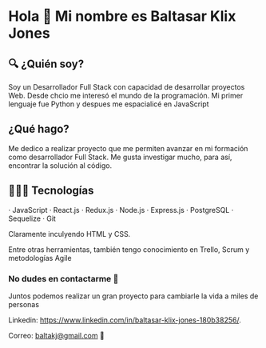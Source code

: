 # Hola 👋 Mi nombre es Baltasar Klix Jones

## 🔍 ¿Quién soy? 
Soy un Desarrollador Full Stack con capacidad de desarrollar proyectos Web.
Desde chcio me interesó el mundo de la programación. Mi primer lenguaje fue Python y despues me espacialicé en JavaScript

## ¿Qué hago?
Me dedico a realizar proyecto que me permiten avanzar en mi formación como desarrollador Full Stack. Me gusta investigar mucho, para así, encontrar la solución al código.

## 🧑🏻‍💻 Tecnologías
 · JavaScript
 · React.js
 · Redux.js
 · Node.js
 · Express.js 
 · PostgreSQL
 · Sequelize
 · Git

Claramente inculyendo HTML y CSS.

Entre otras herramientas, también tengo conocimiento en Trello, Scrum y metodologías Agile 

### No dudes en contactarme 📲
Juntos podemos realizar un gran proyecto para cambiarle la vida a miles de personas

Linkedin: https://www.linkedin.com/in/baltasar-klix-jones-180b38256/.

Correo: baltakj@gmail.com 📩
